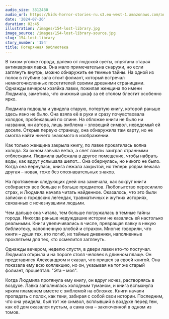 ```yaml
---
audio_size: 3312480
audio_url: https://kids-horror-stories-ru.s3.eu-west-1.amazonaws.com/audio/154-lost-library.mp3
date: '2024-07-26'
duration: 02:45
illustration: /images/154-lost-library.jpg
image_source: /images/154-lost-library-source.jpg
slug: 154-lost-library
story_number: '154'
title: Потерянная библиотека
---
```


В тихом уголке города, далеко от людской суеты, спрятана старая антикварная лавка. Она мало примечательна снаружи, но если заглянуть внутрь, можно обнаружить ее темные тайны. На одной из полок в глубине зала стоит фолиант, который встречал немногочисленных посетителей своими древними страницами. Однажды вечером хозяйка лавки, пожилая женщина по имени Людмила, заметила, что книжный шкаф за её столом блестит особенно ярко.

Людмила подошла и увидела старую, потертую книгу, которой раньше здесь явно не было. Она взяла её в руки и сразу почувствовала холодок, пробежавший по спине. На обложке книги не было ни названия, ни автора, лишь эмблема – зловещий символ, неведомый ей доселе. Открыв первую страницу, она обнаружила там карту, но не смогла найти ничего знакомого в изображении.

Как только женщина закрыла книгу, по лавке прокатилась волна холода. За окном завыла ветка, а свет лампы заиграл странными отблесками. Людмила выбежала в другое помещение, чтобы набрать воды, как вдруг услышала шепот… Она обернулась, но никого не было. Когда она вернулась, книга лежала закрытой, но теперь рядом лежала другая – новая, тоже без опознавательных знаков.

На протяжении следующих дней она замечала, как вокруг книги собирается все больше и больше предметов. Любопытство пересилило страх, и Людмила начала читать найденное. Оказалось, что это были записки о городских легендах, травматичных и жутких историях, связанных с исчезнувшими людьми.

Чем дальше она читала, тем больше погружалась в темные тайны города. Никогда раньше недуждашие истории не казались ей настолько реальными. Книги увеличивались в числе, превращая лавку в некую библиотеку, наполненную злобой и страхом. Многие говорили, что книги – души тех, кто погиб, их тайные дневники, наполненные проклятьем для тех, кто осмелится заглянуть.

Однажды вечером, неделю спустя, в двери лавки кто-то постучал. Людмила открыла и на пороге стоял человек в длинном плаще. Он представился Александром и сказал, что пришел за своей книгой. Она показала ему всю коллекцию, но он, указывая на тот же старый фолиант, прошептал: "Эта – моя".

Когда Людмила протянула ему книгу, он вдруг исчез, растворяясь в воздухе. Лавка заполнилась холодным туманом, и книга вспыхнула ярким пламенем вместе с эмблемой на обложке. Книги начали пропадать с полок, как тени, забирая с собой свои истории. Последним, что она увидела, был тот же символ, всплывший в воздухе перед тем, как её дом оказался пустым, а сама она – заключенной в одном из томов.